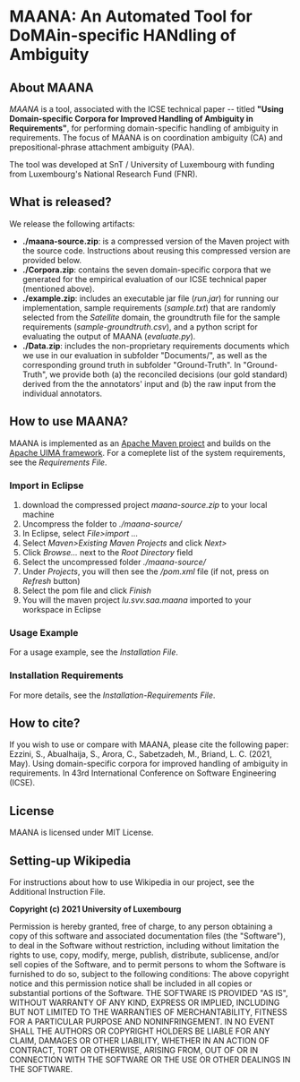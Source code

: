 # MAANA: An Automated Tool for DoMAin-specific HANdling of Ambiguity

## About MAANA
*MAANA* is a tool, associated with the ICSE technical paper -- titled **"Using Domain-specific Corpora for Improved Handling of Ambiguity in Requirements"**, for performing domain-specific handling of ambiguity in requirements. The focus of MAANA is on coordination ambiguity (CA) and prepositional-phrase attachment ambiguity (PAA). 

The tool was developed at SnT / University of Luxembourg with funding from Luxembourg's National Research Fund (FNR). 

## What is released?

We release the following artifacts: 
* **./maana-source.zip**: is a compressed version of the Maven project with the source code. Instructions about reusing this compressed version are provided below.
* **./Corpora.zip**: contains the seven domain-specific corpora that we generated for the empirical evaluation of our ICSE technical paper (mentioned above).
* **./example.zip**: includes an executable jar file (*run.jar*) for running our implementation, sample requirements (*sample.txt*) that are randomly selected from the *Satellite* domain, the groundtruth file for the sample requirements (*sample-groundtruth.csv*), and a python script for evaluating the output of MAANA (*evaluate.py*). 
* **./Data.zip**: includes the non-proprietary requirements documents which we use in our evaluation in subfolder "Documents/", as well as the corresponding ground truth in subfolder "Ground-Truth". 
In "Ground-Truth", we provide both (a) the reconciled decisions (our gold standard) derived from the the annotators' input and (b) the raw input from the individual annotators.

## How to use MAANA?  
MAANA is implemented as an [Apache Maven project](https://maven.apache.org/) and builds on the [Apache UIMA framework](http://uima.apache.org). For a comeplete list of the system requirements, see the *Requirements File*. 

### Import in Eclipse 
1. download the compressed project *maana-source.zip* to your local machine
2. Uncompress the folder to *./maana-source/*
3. In Eclipse, select *File>import ...*
4. Select *Maven>Existing Maven Projects* and click *Next>*
5. Click *Browse...* next to the *Root Directory* field 
6. Select the uncompressed folder *./maana-source/*
7. Under *Projects*, you will then see the */pom.xml* file (if not, press on *Refresh* button)
8. Select the pom file and click *Finish*
9. You will the maven project *lu.svv.saa.maana* imported to your workspace in Eclipse 

### Usage Example

For a usage example, see the *Installation File*.

### Installation Requirements

For more details, see the *Installation-Requirements File*.

## How to cite?
If you wish to use or compare with MAANA, please cite the following paper:
     Ezzini, S., Abualhaija, S., Arora, C., Sabetzadeh, M., Briand, L. C. (2021, May). Using domain-specific corpora for improved handling of ambiguity in
requirements. In 43rd International Conference on Software Engineering (ICSE).  

## License

MAANA is licensed under MIT License.

## Setting-up Wikipedia

For instructions about how to use Wikipedia in our project, see the Additional Instruction File.

**Copyright (c) 2021 University of Luxembourg**

Permission is hereby granted, free of charge, to any person obtaining a copy of this
software and associated documentation files (the "Software"), to deal in the Software
without restriction, including without limitation the rights to use, copy, modify,
merge, publish, distribute, sublicense, and/or sell copies of the Software, and to
permit persons to whom the Software is furnished to do so, subject to the following
conditions:
The above copyright notice and this permission notice shall be included in all copies
or substantial portions of the Software.
THE SOFTWARE IS PROVIDED "AS IS", WITHOUT WARRANTY OF ANY KIND, EXPRESS OR IMPLIED,
INCLUDING BUT NOT LIMITED TO THE WARRANTIES OF MERCHANTABILITY, FITNESS FOR A
PARTICULAR PURPOSE AND NONINFRINGEMENT. IN NO EVENT SHALL THE AUTHORS OR COPYRIGHT
HOLDERS BE LIABLE FOR ANY CLAIM, DAMAGES OR OTHER LIABILITY, WHETHER IN AN ACTION OF
CONTRACT, TORT OR OTHERWISE, ARISING FROM, OUT OF OR IN CONNECTION WITH THE SOFTWARE
OR THE USE OR OTHER DEALINGS IN THE SOFTWARE.
